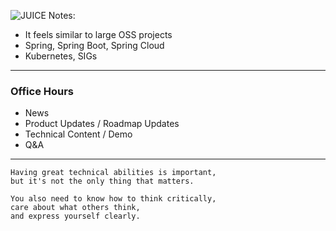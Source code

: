 ![JUICE](images/office-hours-plan.png "Office Hours Plan")
Notes:
- It feels similar to large OSS projects
- Spring, Spring Boot, Spring Cloud
- Kubernetes, SIGs
---
### Office Hours
- News
- Product Updates / Roadmap Updates
- Technical Content / Demo
- Q&A

---

```text
Having great technical abilities is important,
but it's not the only thing that matters.

You also need to know how to think critically, 
care about what others think, 
and express yourself clearly.
```
